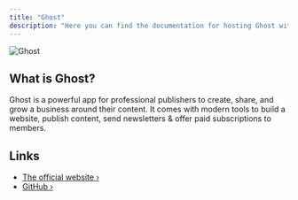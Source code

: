 ```yaml
---
title: "Ghost"
description: "Here you can find the documentation for hosting Ghost with Coolify."
---
```


![Ghost](https://user-images.githubusercontent.com/353959/169805900-66be5b89-0859-4816-8da9-528ed7534704.png)

## What is Ghost?

Ghost is a powerful app for professional publishers to create, share, and grow a business around their content. It comes with modern tools to build a website, publish content, send newsletters & offer paid subscriptions to members.

## Links

- [The official website ›](https://ghost.org/)
- [GitHub ›](https://github.com/TryGhost/Ghost)
